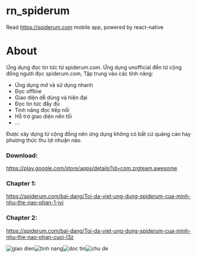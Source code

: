 # rn_spiderum
Read https://spiderum.com mobile app, powered by react-native

# About

Ứng dụng đọc tin tức từ spiderum.com. Ứng dụng unofficial đến từ cộng đồng người đọc spiderum.com, Tập trung vào các tính năng:

+ Ứng dụng mở và sử dụng nhanh
+ Đọc offline
+ Giao diện dễ dùng và hiện đại
+ Đọc tin tức đầy đủ
+ Tính năng đọc tiếp nối
+ Hỗ trợ giao diện nền tối
+ ...

Được xây dựng từ cộng đồng nên ứng dụng không có bất cứ quảng cáo hay phương thức thu lợi nhuận nào.

### Download:
https://play.google.com/store/apps/details?id=com.zrgteam.awesome

### Chapter 1:
https://spiderum.com/bai-dang/Toi-da-viet-ung-dung-spiderum-cua-minh-nhu-the-nao-phan-1-jvi

### Chapter 2:
https://spiderum.com/bai-dang/Toi-da-viet-ung-dung-spiderum-cua-minh-nhu-the-nao-phan-cuoi-l3z

![giao dien](https://lh3.googleusercontent.com/r0uTKfH71nLbh5g7BbT-MBfNLxzQorbfRTgZrn0gf6hG9M5VLIcaITAkYUc3PeMqsg=w1440-h620-rw)![tinh nang](https://lh3.googleusercontent.com/enFKYjQ0sT457cWO2DTBKKe-Lpjt3v25OBYlvark95S8qyrBuqUvl0LLcLxMIBgMWLw=w1440-h620-rw)![doc tin](https://lh3.googleusercontent.com/pTUWxQ8_-WzYyQtXm1UaX8AdPEj_PGirXrv0cZDQNhDhnSPDHL--wnQm5v48OpO8YSk=w1440-h620-rw)![chu de](https://lh3.googleusercontent.com/hhqGjMsUHrZiBmg3HT-_D3xJ5t6to8QxjQ1O54NPoDhi7wshH62Rjm9kvWtYSZhQng=w1440-h620-rw)
